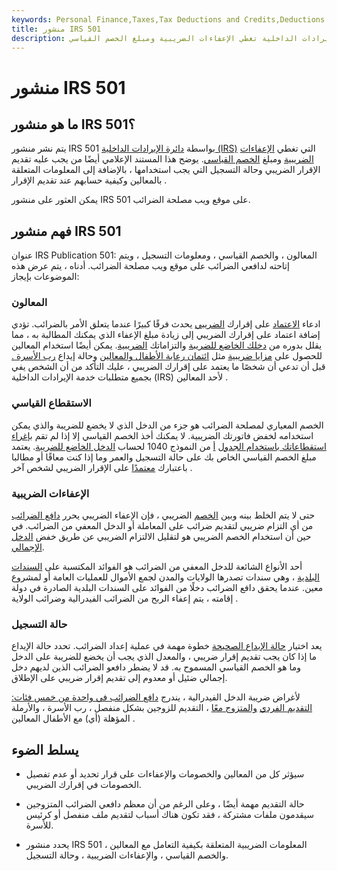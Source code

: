 ```yaml
---
keywords: Personal Finance,Taxes,Tax Deductions and Credits,Deductions and Credits
title: منشور IRS 501
description: وثيقة نشرتها دائرة الإيرادات الداخلية تغطي الإعفاءات الضريبية ومبلغ الخصم القياسي.
---
```


# منشور IRS 501
## ما هو منشور IRS 501؟

يتم نشر منشور IRS 501 بواسطة [دائرة الإيرادات الداخلية (IRS)](/irs) التي تغطي [الإعفاءات الضريبية](/tax_exempt) ومبلغ [الخصم القياسي](/standarddeduction). يوضح هذا المستند الإعلامي أيضًا من يجب عليه تقديم الإقرار الضريبي وحالة التسجيل التي يجب استخدامها ، بالإضافة إلى المعلومات المتعلقة بالمعالين وكيفية حسابهم عند تقديم الإقرار .

يمكن العثور على منشور IRS 501 على موقع ويب مصلحة الضرائب.

## فهم منشور IRS 501

عنوان IRS Publication 501: المعالون ، والخصم القياسي ، ومعلومات التسجيل ، ويتم إتاحته لدافعي الضرائب على موقع ويب مصلحة الضرائب. أدناه ، يتم عرض هذه الموضوعات بإيجاز:

### المعالون

ادعاء [الاعتماد](/dependent) على إقرارك [الضريبي](/taxreturn) يحدث فرقًا كبيرًا عندما يتعلق الأمر بالضرائب. تؤدي إضافة اعتماد على إقرارك الضريبي إلى زيادة مبلغ الإعفاء الذي يمكنك المطالبة به ، مما يقلل بدوره من [دخلك الخاضع للضريبة](/taxableincome) والتزاماتك [الضريبية](/taxliability). يمكن أيضًا استخدام المعالين للحصول على [مزايا ضريبية](/tax-benefit) مثل [ائتمان رعاية الأطفال والمعالين](/childanddependentcarecredit) وحالة إيداع [رب الأسرة .](/head_of_household) قبل أن تدعي أن شخصًا ما يعتمد على إقرارك الضريبي ، عليك التأكد من أن الشخص يفي بجميع متطلبات خدمة الإيرادات الداخلية (IRS) لأحد المعالين .

### الاستقطاع القياسي

الخصم المعياري لمصلحة الضرائب هو جزء من الدخل الذي لا يخضع للضريبة والذي يمكن استخدامه لخفض فاتورتك الضريبية. لا يمكنك أخذ الخصم القياسي إلا إذا لم تقم [بإغراء استقطاعاتك باستخدام الجدول](/itemizeddeduction) [أ](/itemizeddeduction) من النموذج 1040 لحساب [الدخل الخاضع للضريبة](/taxableincome). يعتمد مبلغ الخصم القياسي الخاص بك على حالة التسجيل والعمر وما إذا كنت معاقًا أو مطالبا باعتبارك [معتمدًا](/dependent) على الإقرار الضريبي لشخص آخر .

### الإعفاءات الضريبية

حتى لا يتم الخلط بينه وبين [الخصم](/tax-deduction) الضريبي ، فإن الإعفاء الضريبي يحرر [دافع الضرائب](/taxpayer) من أي التزام ضريبي لتقديم ضرائب على المعاملة أو الدخل المعفي من الضرائب. في حين أن استخدام الخصم الضريبي هو لتقليل الالتزام الضريبي عن طريق خفض [الدخل الإجمالي](/grossincome).

أحد الأنواع الشائعة للدخل المعفي من الضرائب هو الفوائد المكتسبة على [السندات البلدية](/municipalbond) ، وهي سندات تصدرها الولايات والمدن لجمع الأموال للعمليات العامة أو لمشروع معين. عندما يحقق دافع الضرائب دخلًا من الفوائد على السندات البلدية الصادرة في دولة إقامته ، يتم إعفاء الربح من الضرائب الفيدرالية وضرائب الولاية .

### حالة التسجيل

يعد اختيار [حالة الإيداع الصحيحة](/filingstatus) خطوة مهمة في عملية إعداد الضرائب. تحدد حالة الإيداع ما إذا كان يجب تقديم إقرار ضريبي ، والمعدل الذي يجب أن يخضع للضريبة على الدخل وما هو الخصم القياسي المسموح به. قد لا يضطر دافعو الضرائب الذين لديهم دخل إجمالي ضئيل أو معدوم إلى تقديم إقرار ضريبي على الإطلاق.

لأغراض ضريبة الدخل الفيدرالية ، يندرج [دافع الضرائب في واحدة من خمس فئات: التقديم الفردي](/taxpayer) [والمتزوج معًا](/mfj) ، التقديم للزوجين بشكل منفصل ، رب الأسرة ، والأرملة المؤهلة (أي) مع الأطفال المعالين .

## يسلط الضوء

- سيؤثر كل من المعالين والخصومات والإعفاءات على قرار تحديد أو عدم تفصيل الخصومات في إقرارك الضريبي.

- حالة التقديم مهمة أيضًا ، وعلى الرغم من أن معظم دافعي الضرائب المتزوجين سيقدمون ملفات مشتركة ، فقد تكون هناك أسباب لتقديم ملف منفصل أو كرئيس للأسرة.

- يحدد منشور IRS 501 المعلومات الضريبية المتعلقة بكيفية التعامل مع المعالين ، والخصم القياسي ، والإعفاءات الضريبية ، وحالة التسجيل.

